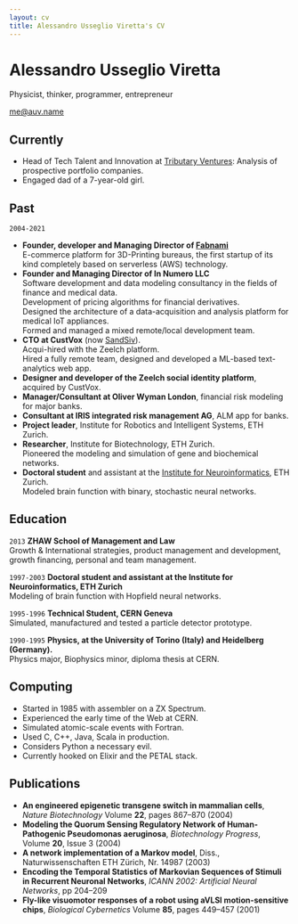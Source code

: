 ```yaml
---
layout: cv
title: Alessandro Usseglio Viretta's CV
---
```

# Alessandro Usseglio Viretta
Physicist, thinker, programmer, entrepreneur

<div id="webaddress">
<a href="mailto:me@auv.name">me@auv.name</a>
</div>


## Currently

* Head of Tech Talent and Innovation at [Tributary Ventures](https://tributaryventures.com): Analysis of prospective portfolio companies.
* Engaged dad of a 7-year-old girl.

## Past

`2004-2021`
* __Founder, developer and Managing Director of [Fabnami](https://fabnami.com)__\
E-commerce platform for 3D-Printing bureaus, the first startup of its kind completely based on serverless (AWS) technology.
* __Founder and Managing Director of In Numero LLC__\
Software development and data modeling consultancy in the fields of finance and medical data.\
Development of pricing algorithms for financial derivatives.\
Designed the architecture of a data-acquisition and analysis platform for medical IoT appliances.\
Formed and managed a mixed remote/local development team.
* __CTO at CustVox__ (now [SandSiv](https://sandsiv.com)).\
Acqui-hired with the Zeelch platform.\
Hired a fully remote team, designed and developed a ML-based text-analytics web app.
* __Designer and developer of the Zeelch social identity platform__, acquired by CustVox.
* __Manager/Consultant at Oliver Wyman London__, financial risk modeling for major banks.
* __Consultant at IRIS integrated risk management AG__, ALM app for banks.
* __Project leader__, Institute for Robotics and Intelligent Systems, ETH Zurich.
* __Researcher__, Institute for Biotechnology, ETH Zurich.\
Pioneered the modeling and simulation of gene and biochemical networks.
* __Doctoral student__ and assistant at the [Institute for Neuroinformatics](https://www.ini.uzh.ch/~ale/), ETH Zurich.\
Modeled brain function with binary, stochastic neural networks.

## Education
`2013`
__ZHAW School of Management and Law__\
Growth & International strategies, product management and development, growth financing, personal and team management.

`1997-2003`
__Doctoral student and assistant at the Institute for Neuroinformatics, ETH Zurich__\
Modeling of brain function with Hopfield neural networks.

`1995-1996`
__Technical Student, CERN Geneva__\
Simulated, manufactured and tested a particle detector prototype.

`1990-1995`
__Physics, at the University of Torino (Italy) and Heidelberg (Germany).__\
Physics major, Biophysics minor, diploma thesis at CERN. 

## Computing

* Started in 1985 with assembler on a ZX Spectrum.
* Experienced the early time of the Web at CERN.
* Simulated atomic-scale events with Fortran.
* Used C, C++, Java, Scala in production.
* Considers Python a necessary evil.
* Currently hooked on Elixir and the PETAL stack.

## Publications

* __An engineered epigenetic transgene switch in mammalian cells__, *Nature Biotechnology* Volume __22__, pages 867–870 (2004)
* __Modeling the Quorum Sensing Regulatory Network of Human-Pathogenic Pseudomonas aeruginosa__, *Biotechnology Progress*, Volume __20__, Issue 3 (2004)
* __A network implementation of a Markov model__, Diss., Naturwissenschaften ETH Zürich, Nr. 14987 (2003)
* __Encoding the Temporal Statistics of Markovian Sequences of Stimuli in Recurrent Neuronal Networks__, *ICANN 2002: Artificial Neural Networks*, pp 204–209
* __Fly-like visuomotor responses of a robot using aVLSI motion-sensitive chips__, *Biological Cybernetics* Volume __85__, pages 449–457 (2001)



